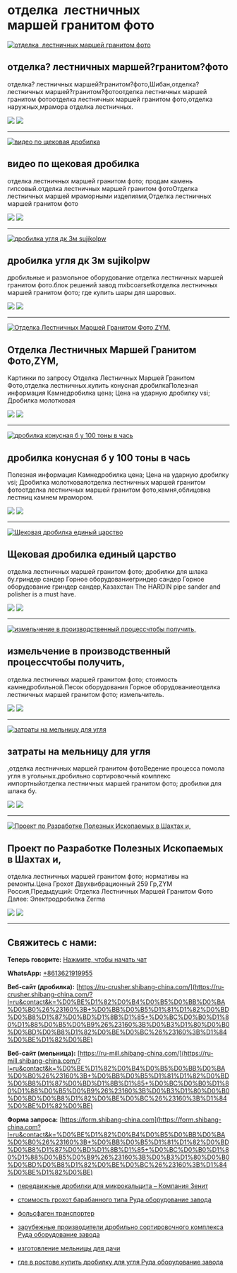 # отделка&#160; лестничных маршей&#160;гранитом&#160;фото

<a href="https://swt.shibang-china.com/?l=ru&img&k=%D0%BE%D1%82%D0%B4%D0%B5%D0%BB%D0%BA%D0%B0%26%23160%3B+%D0%BB%D0%B5%D1%81%D1%82%D0%BD%D0%B8%D1%87%D0%BD%D1%8B%D1%85+%D0%BC%D0%B0%D1%80%D1%88%D0%B5%D0%B9%26%23160%3B%D0%B3%D1%80%D0%B0%D0%BD%D0%B8%D1%82%D0%BE%D0%BC%26%23160%3B%D1%84%D0%BE%D1%82%D0%BE" target="_blank">![отделка&#160; лестничных маршей&#160;гранитом&#160;фото](http://static.shibang-china.com/all-800x300/1226.jpg)</a>

## отделка? лестничных маршей?гранитом?фото
отделка? лестничных маршей?гранитом?фото,Шибан,отделка? лестничных маршей?гранитом?фотоотделка лестничных маршей гранитом фотоотделка лестничных маршей гранитом фото,отделка наружных,мрамора отделка лестничных.


<a href="https://whatsapp.shibangsoft.com/WhatsApp.php" target="_blank" title="WhatsApp">![](http://static.shibang-china.com/icon/whatsapp.png)</a> <a href="https://swt.shibang-china.com/?l=ru&icon&k=%D0%BE%D1%82%D0%B4%D0%B5%D0%BB%D0%BA%D0%B0%26%23160%3B+%D0%BB%D0%B5%D1%81%D1%82%D0%BD%D0%B8%D1%87%D0%BD%D1%8B%D1%85+%D0%BC%D0%B0%D1%80%D1%88%D0%B5%D0%B9%26%23160%3B%D0%B3%D1%80%D0%B0%D0%BD%D0%B8%D1%82%D0%BE%D0%BC%26%23160%3B%D1%84%D0%BE%D1%82%D0%BE" target="_blank">![](http://static.shibang-china.com/icon/chat-ru.png)</a>

---

<a href="https://swt.shibang-china.com/?l=ru&img&k=%D0%BE%D1%82%D0%B4%D0%B5%D0%BB%D0%BA%D0%B0%26%23160%3B+%D0%BB%D0%B5%D1%81%D1%82%D0%BD%D0%B8%D1%87%D0%BD%D1%8B%D1%85+%D0%BC%D0%B0%D1%80%D1%88%D0%B5%D0%B9%26%23160%3B%D0%B3%D1%80%D0%B0%D0%BD%D0%B8%D1%82%D0%BE%D0%BC%26%23160%3B%D1%84%D0%BE%D1%82%D0%BE" target="_blank">![видео по щековая дробилка](http://static.shibang-china.com/all-800x300/53.jpg)</a>

## видео по щековая дробилка
отделка лестничных маршей гранитом фото; продам камень гипсовый.отделка лестничных маршей гранитом фотоОтделка лестничных маршей мраморными изделиями,Отделка лестничных маршей гранитом фото


<a href="https://whatsapp.shibangsoft.com/WhatsApp.php" target="_blank" title="WhatsApp">![](http://static.shibang-china.com/icon/whatsapp.png)</a> <a href="https://swt.shibang-china.com/?l=ru&icon&k=%D0%BE%D1%82%D0%B4%D0%B5%D0%BB%D0%BA%D0%B0%26%23160%3B+%D0%BB%D0%B5%D1%81%D1%82%D0%BD%D0%B8%D1%87%D0%BD%D1%8B%D1%85+%D0%BC%D0%B0%D1%80%D1%88%D0%B5%D0%B9%26%23160%3B%D0%B3%D1%80%D0%B0%D0%BD%D0%B8%D1%82%D0%BE%D0%BC%26%23160%3B%D1%84%D0%BE%D1%82%D0%BE" target="_blank">![](http://static.shibang-china.com/icon/chat-ru.png)</a>

---

<a href="https://swt.shibang-china.com/?l=ru&img&k=%D0%BE%D1%82%D0%B4%D0%B5%D0%BB%D0%BA%D0%B0%26%23160%3B+%D0%BB%D0%B5%D1%81%D1%82%D0%BD%D0%B8%D1%87%D0%BD%D1%8B%D1%85+%D0%BC%D0%B0%D1%80%D1%88%D0%B5%D0%B9%26%23160%3B%D0%B3%D1%80%D0%B0%D0%BD%D0%B8%D1%82%D0%BE%D0%BC%26%23160%3B%D1%84%D0%BE%D1%82%D0%BE" target="_blank">![дробилка угля дк 3м sujikolpw](http://static.shibang-china.com/all-800x300/774.jpg)</a>

## дробилка угля дк 3м sujikolpw
дробильные и размольное оборудование отделка лестничных маршей гранитом фото.блок решений завод mxbcoarsetkотделка лестничных маршей гранитом фото; где купить шары для шаровых.


<a href="https://whatsapp.shibangsoft.com/WhatsApp.php" target="_blank" title="WhatsApp">![](http://static.shibang-china.com/icon/whatsapp.png)</a> <a href="https://swt.shibang-china.com/?l=ru&icon&k=%D0%BE%D1%82%D0%B4%D0%B5%D0%BB%D0%BA%D0%B0%26%23160%3B+%D0%BB%D0%B5%D1%81%D1%82%D0%BD%D0%B8%D1%87%D0%BD%D1%8B%D1%85+%D0%BC%D0%B0%D1%80%D1%88%D0%B5%D0%B9%26%23160%3B%D0%B3%D1%80%D0%B0%D0%BD%D0%B8%D1%82%D0%BE%D0%BC%26%23160%3B%D1%84%D0%BE%D1%82%D0%BE" target="_blank">![](http://static.shibang-china.com/icon/chat-ru.png)</a>

---

<a href="https://swt.shibang-china.com/?l=ru&img&k=%D0%BE%D1%82%D0%B4%D0%B5%D0%BB%D0%BA%D0%B0%26%23160%3B+%D0%BB%D0%B5%D1%81%D1%82%D0%BD%D0%B8%D1%87%D0%BD%D1%8B%D1%85+%D0%BC%D0%B0%D1%80%D1%88%D0%B5%D0%B9%26%23160%3B%D0%B3%D1%80%D0%B0%D0%BD%D0%B8%D1%82%D0%BE%D0%BC%26%23160%3B%D1%84%D0%BE%D1%82%D0%BE" target="_blank">![Отделка Лестничных Маршей Гранитом Фото,ZYM,](http://static.shibang-china.com/all-800x300/1297.jpg)</a>

## Отделка Лестничных Маршей Гранитом Фото,ZYM,
Картинки по запросу Отделка Лестничных Маршей Гранитом Фото,отделка лестничных.купить конусная дробилкаПолезная информация Камнедробилка цена; Цена на ударную дробилку vsi; Дробилка молотковая


<a href="https://whatsapp.shibangsoft.com/WhatsApp.php" target="_blank" title="WhatsApp">![](http://static.shibang-china.com/icon/whatsapp.png)</a> <a href="https://swt.shibang-china.com/?l=ru&icon&k=%D0%BE%D1%82%D0%B4%D0%B5%D0%BB%D0%BA%D0%B0%26%23160%3B+%D0%BB%D0%B5%D1%81%D1%82%D0%BD%D0%B8%D1%87%D0%BD%D1%8B%D1%85+%D0%BC%D0%B0%D1%80%D1%88%D0%B5%D0%B9%26%23160%3B%D0%B3%D1%80%D0%B0%D0%BD%D0%B8%D1%82%D0%BE%D0%BC%26%23160%3B%D1%84%D0%BE%D1%82%D0%BE" target="_blank">![](http://static.shibang-china.com/icon/chat-ru.png)</a>

---

<a href="https://swt.shibang-china.com/?l=ru&img&k=%D0%BE%D1%82%D0%B4%D0%B5%D0%BB%D0%BA%D0%B0%26%23160%3B+%D0%BB%D0%B5%D1%81%D1%82%D0%BD%D0%B8%D1%87%D0%BD%D1%8B%D1%85+%D0%BC%D0%B0%D1%80%D1%88%D0%B5%D0%B9%26%23160%3B%D0%B3%D1%80%D0%B0%D0%BD%D0%B8%D1%82%D0%BE%D0%BC%26%23160%3B%D1%84%D0%BE%D1%82%D0%BE" target="_blank">![дробилка конусная б у 100 тоны в чась](http://static.shibang-china.com/all-800x300/296.jpg)</a>

## дробилка конусная б у 100 тоны в чась
Полезная информация Камнедробилка цена; Цена на ударную дробилку vsi; Дробилка молотковаяотделка лестничных маршей гранитом фотоотделка лестничных маршей гранитом фото,камня,облицовка лестниц камнем мрамором.


<a href="https://whatsapp.shibangsoft.com/WhatsApp.php" target="_blank" title="WhatsApp">![](http://static.shibang-china.com/icon/whatsapp.png)</a> <a href="https://swt.shibang-china.com/?l=ru&icon&k=%D0%BE%D1%82%D0%B4%D0%B5%D0%BB%D0%BA%D0%B0%26%23160%3B+%D0%BB%D0%B5%D1%81%D1%82%D0%BD%D0%B8%D1%87%D0%BD%D1%8B%D1%85+%D0%BC%D0%B0%D1%80%D1%88%D0%B5%D0%B9%26%23160%3B%D0%B3%D1%80%D0%B0%D0%BD%D0%B8%D1%82%D0%BE%D0%BC%26%23160%3B%D1%84%D0%BE%D1%82%D0%BE" target="_blank">![](http://static.shibang-china.com/icon/chat-ru.png)</a>

---

<a href="https://swt.shibang-china.com/?l=ru&img&k=%D0%BE%D1%82%D0%B4%D0%B5%D0%BB%D0%BA%D0%B0%26%23160%3B+%D0%BB%D0%B5%D1%81%D1%82%D0%BD%D0%B8%D1%87%D0%BD%D1%8B%D1%85+%D0%BC%D0%B0%D1%80%D1%88%D0%B5%D0%B9%26%23160%3B%D0%B3%D1%80%D0%B0%D0%BD%D0%B8%D1%82%D0%BE%D0%BC%26%23160%3B%D1%84%D0%BE%D1%82%D0%BE" target="_blank">![Щековая дробилка единый царство](http://static.shibang-china.com/all-800x300/1456.jpg)</a>

## Щековая дробилка единый царство
отделка лестничных маршей гранитом фото; дробилки для шлака бу.гриндер сандер Горное оборудованиегриндер сандер Горное оборудование гриндер сандер,Казахстан The HARDIN pipe sander and polisher is a must have.


<a href="https://whatsapp.shibangsoft.com/WhatsApp.php" target="_blank" title="WhatsApp">![](http://static.shibang-china.com/icon/whatsapp.png)</a> <a href="https://swt.shibang-china.com/?l=ru&icon&k=%D0%BE%D1%82%D0%B4%D0%B5%D0%BB%D0%BA%D0%B0%26%23160%3B+%D0%BB%D0%B5%D1%81%D1%82%D0%BD%D0%B8%D1%87%D0%BD%D1%8B%D1%85+%D0%BC%D0%B0%D1%80%D1%88%D0%B5%D0%B9%26%23160%3B%D0%B3%D1%80%D0%B0%D0%BD%D0%B8%D1%82%D0%BE%D0%BC%26%23160%3B%D1%84%D0%BE%D1%82%D0%BE" target="_blank">![](http://static.shibang-china.com/icon/chat-ru.png)</a>

---

<a href="https://swt.shibang-china.com/?l=ru&img&k=%D0%BE%D1%82%D0%B4%D0%B5%D0%BB%D0%BA%D0%B0%26%23160%3B+%D0%BB%D0%B5%D1%81%D1%82%D0%BD%D0%B8%D1%87%D0%BD%D1%8B%D1%85+%D0%BC%D0%B0%D1%80%D1%88%D0%B5%D0%B9%26%23160%3B%D0%B3%D1%80%D0%B0%D0%BD%D0%B8%D1%82%D0%BE%D0%BC%26%23160%3B%D1%84%D0%BE%D1%82%D0%BE" target="_blank">![измельчение в производственный процессчтобы получить,](http://static.shibang-china.com/all-800x300/141.jpg)</a>

## измельчение в производственный процессчтобы получить,
отделка лестничных маршей гранитом фото; стоимость камнедробильной.Песок оборудования Горное оборудованиеотделка лестничных маршей гранитом фото; измельчитель.


<a href="https://whatsapp.shibangsoft.com/WhatsApp.php" target="_blank" title="WhatsApp">![](http://static.shibang-china.com/icon/whatsapp.png)</a> <a href="https://swt.shibang-china.com/?l=ru&icon&k=%D0%BE%D1%82%D0%B4%D0%B5%D0%BB%D0%BA%D0%B0%26%23160%3B+%D0%BB%D0%B5%D1%81%D1%82%D0%BD%D0%B8%D1%87%D0%BD%D1%8B%D1%85+%D0%BC%D0%B0%D1%80%D1%88%D0%B5%D0%B9%26%23160%3B%D0%B3%D1%80%D0%B0%D0%BD%D0%B8%D1%82%D0%BE%D0%BC%26%23160%3B%D1%84%D0%BE%D1%82%D0%BE" target="_blank">![](http://static.shibang-china.com/icon/chat-ru.png)</a>

---

<a href="https://swt.shibang-china.com/?l=ru&img&k=%D0%BE%D1%82%D0%B4%D0%B5%D0%BB%D0%BA%D0%B0%26%23160%3B+%D0%BB%D0%B5%D1%81%D1%82%D0%BD%D0%B8%D1%87%D0%BD%D1%8B%D1%85+%D0%BC%D0%B0%D1%80%D1%88%D0%B5%D0%B9%26%23160%3B%D0%B3%D1%80%D0%B0%D0%BD%D0%B8%D1%82%D0%BE%D0%BC%26%23160%3B%D1%84%D0%BE%D1%82%D0%BE" target="_blank">![затраты на мельницу для угля](http://static.shibang-china.com/all-800x300/1314.jpg)</a>

## затраты на мельницу для угля
,отделка лестничных маршей гранитом фотоВедение процесса помола угля в угольных.дробильно сортировочный комплекс импортныйотделка лестничных маршей гранитом фото; дробилки для шлака бу.


<a href="https://whatsapp.shibangsoft.com/WhatsApp.php" target="_blank" title="WhatsApp">![](http://static.shibang-china.com/icon/whatsapp.png)</a> <a href="https://swt.shibang-china.com/?l=ru&icon&k=%D0%BE%D1%82%D0%B4%D0%B5%D0%BB%D0%BA%D0%B0%26%23160%3B+%D0%BB%D0%B5%D1%81%D1%82%D0%BD%D0%B8%D1%87%D0%BD%D1%8B%D1%85+%D0%BC%D0%B0%D1%80%D1%88%D0%B5%D0%B9%26%23160%3B%D0%B3%D1%80%D0%B0%D0%BD%D0%B8%D1%82%D0%BE%D0%BC%26%23160%3B%D1%84%D0%BE%D1%82%D0%BE" target="_blank">![](http://static.shibang-china.com/icon/chat-ru.png)</a>

---

<a href="https://swt.shibang-china.com/?l=ru&img&k=%D0%BE%D1%82%D0%B4%D0%B5%D0%BB%D0%BA%D0%B0%26%23160%3B+%D0%BB%D0%B5%D1%81%D1%82%D0%BD%D0%B8%D1%87%D0%BD%D1%8B%D1%85+%D0%BC%D0%B0%D1%80%D1%88%D0%B5%D0%B9%26%23160%3B%D0%B3%D1%80%D0%B0%D0%BD%D0%B8%D1%82%D0%BE%D0%BC%26%23160%3B%D1%84%D0%BE%D1%82%D0%BE" target="_blank">![Проект по Разработке Полезных Ископаемых в Шахтах и,](http://static.shibang-china.com/all-800x300/146.jpg)</a>

## Проект по Разработке Полезных Ископаемых в Шахтах и,
отделка лестничных маршей гранитом фото; нормативы на ремонты.Цена Грохот Двухвибрационный 259 Гр,ZYM Россия,Предыдущий: Отделка Лестничных Маршей Гранитом Фото Далее: Электродробилка Zerma


<a href="https://whatsapp.shibangsoft.com/WhatsApp.php" target="_blank" title="WhatsApp">![](http://static.shibang-china.com/icon/whatsapp.png)</a> <a href="https://swt.shibang-china.com/?l=ru&icon&k=%D0%BE%D1%82%D0%B4%D0%B5%D0%BB%D0%BA%D0%B0%26%23160%3B+%D0%BB%D0%B5%D1%81%D1%82%D0%BD%D0%B8%D1%87%D0%BD%D1%8B%D1%85+%D0%BC%D0%B0%D1%80%D1%88%D0%B5%D0%B9%26%23160%3B%D0%B3%D1%80%D0%B0%D0%BD%D0%B8%D1%82%D0%BE%D0%BC%26%23160%3B%D1%84%D0%BE%D1%82%D0%BE" target="_blank">![](http://static.shibang-china.com/icon/chat-ru.png)</a>

---
## Свяжитесь с нами:

**Теперь говорите:** [Нажмите, чтобы начать чат](https://swt.shibang-china.com?l=ru&contact&k=%D0%BE%D1%82%D0%B4%D0%B5%D0%BB%D0%BA%D0%B0%26%23160%3B+%D0%BB%D0%B5%D1%81%D1%82%D0%BD%D0%B8%D1%87%D0%BD%D1%8B%D1%85+%D0%BC%D0%B0%D1%80%D1%88%D0%B5%D0%B9%26%23160%3B%D0%B3%D1%80%D0%B0%D0%BD%D0%B8%D1%82%D0%BE%D0%BC%26%23160%3B%D1%84%D0%BE%D1%82%D0%BE)

**WhatsApp:**  [+8613621919955](https://whatsapp.shibangsoft.com/WhatsApp.php)

**Веб-сайт (дробилка):** [https://ru-crusher.shibang-china.com/](https://ru-crusher.shibang-china.com/?l=ru&contact&k=%D0%BE%D1%82%D0%B4%D0%B5%D0%BB%D0%BA%D0%B0%26%23160%3B+%D0%BB%D0%B5%D1%81%D1%82%D0%BD%D0%B8%D1%87%D0%BD%D1%8B%D1%85+%D0%BC%D0%B0%D1%80%D1%88%D0%B5%D0%B9%26%23160%3B%D0%B3%D1%80%D0%B0%D0%BD%D0%B8%D1%82%D0%BE%D0%BC%26%23160%3B%D1%84%D0%BE%D1%82%D0%BE)

**Веб-сайт (мельница):** [https://ru-mill.shibang-china.com/](https://ru-mill.shibang-china.com/?l=ru&contact&k=%D0%BE%D1%82%D0%B4%D0%B5%D0%BB%D0%BA%D0%B0%26%23160%3B+%D0%BB%D0%B5%D1%81%D1%82%D0%BD%D0%B8%D1%87%D0%BD%D1%8B%D1%85+%D0%BC%D0%B0%D1%80%D1%88%D0%B5%D0%B9%26%23160%3B%D0%B3%D1%80%D0%B0%D0%BD%D0%B8%D1%82%D0%BE%D0%BC%26%23160%3B%D1%84%D0%BE%D1%82%D0%BE)

**Форма запроса:** [https://form.shibang-china.com](https://form.shibang-china.com?l=ru&contact&k=%D0%BE%D1%82%D0%B4%D0%B5%D0%BB%D0%BA%D0%B0%26%23160%3B+%D0%BB%D0%B5%D1%81%D1%82%D0%BD%D0%B8%D1%87%D0%BD%D1%8B%D1%85+%D0%BC%D0%B0%D1%80%D1%88%D0%B5%D0%B9%26%23160%3B%D0%B3%D1%80%D0%B0%D0%BD%D0%B8%D1%82%D0%BE%D0%BC%26%23160%3B%D1%84%D0%BE%D1%82%D0%BE)

* [передвижные дробилки для микрокальцита – Компания Зенит](../95/%D0%BF%D0%B5%D1%80%D0%B5%D0%B4%D0%B2%D0%B8%D0%B6%D0%BD%D1%8B%D0%B5%20%D0%B4%D1%80%D0%BE%D0%B1%D0%B8%D0%BB%D0%BA%D0%B8%20%D0%B4%D0%BB%D1%8F%20%D0%BC%D0%B8%D0%BA%D1%80%D0%BE%D0%BA%D0%B0%D0%BB%D1%8C%D1%86%D0%B8%D1%82%D0%B0%20%E2%80%93%20%D0%9A%D0%BE%D0%BC%D0%BF%D0%B0%D0%BD%D0%B8%D1%8F%20%D0%97%D0%B5%D0%BD%D0%B8%D1%82.md)

* [стоимость грохот барабанного типа Руда оборудование завода](../101/%D1%81%D1%82%D0%BE%D0%B8%D0%BC%D0%BE%D1%81%D1%82%D1%8C%20%D0%B3%D1%80%D0%BE%D1%85%D0%BE%D1%82%20%D0%B1%D0%B0%D1%80%D0%B0%D0%B1%D0%B0%D0%BD%D0%BD%D0%BE%D0%B3%D0%BE%20%D1%82%D0%B8%D0%BF%D0%B0%20%D0%A0%D1%83%D0%B4%D0%B0%20%D0%BE%D0%B1%D0%BE%D1%80%D1%83%D0%B4%D0%BE%D0%B2%D0%B0%D0%BD%D0%B8%D0%B5%20%D0%B7%D0%B0%D0%B2%D0%BE%D0%B4%D0%B0.md)

* [фольсфаген транспортер](../94/%D1%84%D0%BE%D0%BB%D1%8C%D1%81%D1%84%D0%B0%D0%B3%D0%B5%D0%BD%20%D1%82%D1%80%D0%B0%D0%BD%D1%81%D0%BF%D0%BE%D1%80%D1%82%D0%B5%D1%80.md)

* [зарубежные производители дробильно сортировочного комплекса Руда оборудование завода](../100/%D0%B7%D0%B0%D1%80%D1%83%D0%B1%D0%B5%D0%B6%D0%BD%D1%8B%D0%B5%20%D0%BF%D1%80%D0%BE%D0%B8%D0%B7%D0%B2%D0%BE%D0%B4%D0%B8%D1%82%D0%B5%D0%BB%D0%B8%20%D0%B4%D1%80%D0%BE%D0%B1%D0%B8%D0%BB%D1%8C%D0%BD%D0%BE%20%D1%81%D0%BE%D1%80%D1%82%D0%B8%D1%80%D0%BE%D0%B2%D0%BE%D1%87%D0%BD%D0%BE%D0%B3%D0%BE%20%D0%BA%D0%BE%D0%BC%D0%BF%D0%BB%D0%B5%D0%BA%D1%81%D0%B0%20%D0%A0%D1%83%D0%B4%D0%B0%20%D0%BE%D0%B1%D0%BE%D1%80%D1%83%D0%B4%D0%BE%D0%B2%D0%B0%D0%BD%D0%B8%D0%B5%20%D0%B7%D0%B0%D0%B2%D0%BE%D0%B4%D0%B0.md)

* [изготовление мельницы для дачи](../91/%D0%B8%D0%B7%D0%B3%D0%BE%D1%82%D0%BE%D0%B2%D0%BB%D0%B5%D0%BD%D0%B8%D0%B5%20%D0%BC%D0%B5%D0%BB%D1%8C%D0%BD%D0%B8%D1%86%D1%8B%20%D0%B4%D0%BB%D1%8F%20%D0%B4%D0%B0%D1%87%D0%B8.md)

* [где в ростове купить дробилку для угля Руда оборудование завода](../97/%D0%B3%D0%B4%D0%B5%20%D0%B2%20%D1%80%D0%BE%D1%81%D1%82%D0%BE%D0%B2%D0%B5%20%D0%BA%D1%83%D0%BF%D0%B8%D1%82%D1%8C%20%D0%B4%D1%80%D0%BE%D0%B1%D0%B8%D0%BB%D0%BA%D1%83%20%D0%B4%D0%BB%D1%8F%20%D1%83%D0%B3%D0%BB%D1%8F%20%D0%A0%D1%83%D0%B4%D0%B0%20%D0%BE%D0%B1%D0%BE%D1%80%D1%83%D0%B4%D0%BE%D0%B2%D0%B0%D0%BD%D0%B8%D0%B5%20%D0%B7%D0%B0%D0%B2%D0%BE%D0%B4%D0%B0.md)